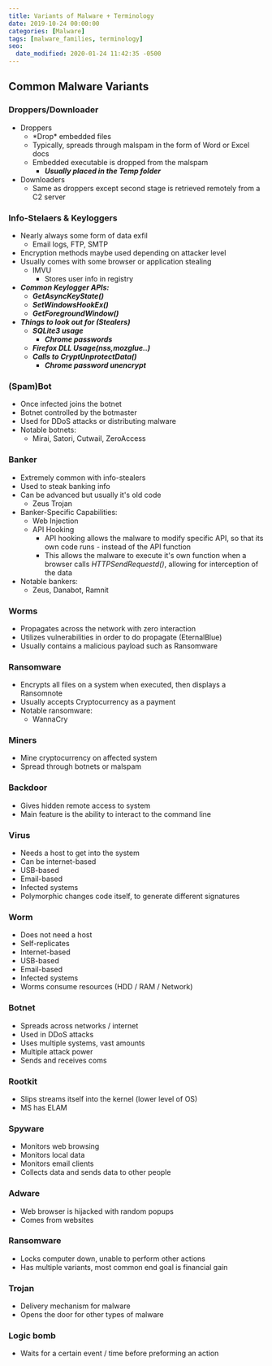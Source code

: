 ```yaml
---
title: Variants of Malware + Terminology
date: 2019-10-24 00:00:00
categories: [Malware]
tags: [malware_families, terminology]
seo:
  date_modified: 2020-01-24 11:42:35 -0500
---
```


## Common Malware Variants

### Droppers/Downloader

* Droppers
  * \*Drop\* embedded files
  * Typically, spreads through malspam in the form of Word or Excel docs
  * Embedded executable is dropped from the malspam
    * ***Usually placed in the Temp folder***
* Downloaders
  * Same as droppers except second stage is retrieved remotely from a C2 server

### Info-Stelaers & Keyloggers

* Nearly always some form of data exfil
  * Email logs, FTP, SMTP
* Encryption methods maybe used depending on attacker level
* Usually comes with some browser or application stealing
  * IMVU
    * Stores user info in registry
* ***Common Keylogger APIs:***
  * ***GetAsyncKeyState()***
  * ***SetWindowsHookEx()***
  * ***GetForegroundWindow()***
* ***Things to look out for (Stealers)***
  * ***SQLite3 usage***
    * ***Chrome passwords***
  * ***Firefox DLL Usage(nss,mozglue..)***
  * ***Calls to CryptUnprotectData()***
    * ***Chrome password unencrypt***

### (Spam)Bot

* Once infected joins the botnet
* Botnet controlled by the botmaster
* Used for DDoS attacks or distributing malware
* Notable botnets:
  * Mirai, Satori, Cutwail, ZeroAccess

### Banker

* Extremely common with info-stealers
* Used to steak banking info
* Can be advanced but usually it's old code
  * Zeus Trojan
* Banker-Specific Capabilities:
  * Web Injection
  * API Hooking
    * API hooking allows the malware to modify specific API, so that its own code runs - instead of the API function
    * This allows the malware to execute it's own function when a browser calls *HTTPSendRequestd()*, allowing for interception of the data
* Notable bankers:
  * Zeus, Danabot, Ramnit

### Worms

* Propagates across the network with zero interaction
* Utilizes vulnerabilities in order to do propagate (EternalBlue)
* Usually contains a malicious payload such as Ransomware

### Ransomware

* Encrypts all files on a system when executed, then displays a Ransomnote
* Usually accepts Cryptocurrency as a payment
* Notable ransomware:
  * WannaCry

### Miners

* Mine cryptocurrency on affected system
* Spread through botnets or malspam

### Backdoor

* Gives hidden remote access to system
* Main feature is the ability to interact to the command line

### Virus

* Needs a host to get into the system
* Can be internet-based
* USB-based
* Email-based
* Infected systems
* Polymorphic changes code itself, to generate different signatures

### Worm

* Does not need a host
* Self-replicates
* Internet-based
* USB-based
* Email-based
* Infected systems
* Worms consume resources (HDD / RAM / Network)

### Botnet

* Spreads across networks / internet
* Used in DDoS attacks
* Uses multiple systems, vast amounts
* Multiple attack power
* Sends and receives coms

### Rootkit

* Slips streams itself into the kernel (lower level of OS)
* MS has ELAM

### Spyware

* Monitors web browsing
* Monitors local data
* Monitors email clients
* Collects data and sends data to other people

### Adware

* Web browser is hijacked with random popups
* Comes from websites

### Ransomware

* Locks computer down, unable to perform other actions
* Has multiple variants, most common end goal is financial gain

### Trojan

* Delivery mechanism for malware
* Opens the door for other types of malware

### Logic bomb

* Waits for a certain event / time before preforming an action